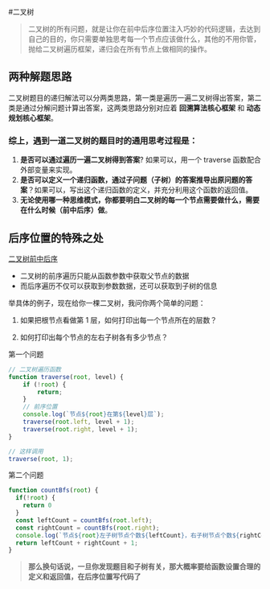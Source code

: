 #二叉树

> 二叉树的所有问题，就是让你在前中后序位置注入巧妙的代码逻辑，去达到自己的目的，你只需要单独思考每一个节点应该做什么，其他的不用你管，抛给二叉树遍历框架，递归会在所有节点上做相同的操作。

## 两种解题思路

二叉树题目的递归解法可以分两类思路，第一类是遍历一遍二叉树得出答案，第二类是通过分解问题计算出答案，这两类思路分别对应着 **回溯算法核心框架** 和 **动态规划核心框架**。

### 综上，遇到一道二叉树的题目时的通用思考过程是：

1. **是否可以通过遍历一遍二叉树得到答案**? 如果可以，用一个 traverse 函数配合外部变量来实现。
2. **是否可以定义一个递归函数，通过子问题（子树）的答案推导出原问题的答案**？如果可以，写出这个递归函数的定义，并充分利用这个函数的返回值。
3. **无论使用哪一种思维模式，你都要明白二叉树的每一个节点需要做什么，需要在什么时候（前中后序）做**。

## 后序位置的特殊之处
[二叉树前中后序](../images/二叉树前中后序.jpeg)

- 二叉树的前序遍历只能从函数参数中获取父节点的数据
- 而后序遍历不仅可以获取到参数数据，还可以获取到子树的信息

举具体的例子，现在给你一棵二叉树，我问你两个简单的问题：

1. 如果把根节点看做第 1 层，如何打印出每一个节点所在的层数？

2. 如何打印出每个节点的左右子树各有多少节点？

第一个问题
```javascript
// 二叉树遍历函数
function traverse(root, level) {
    if (!root) {
        return;
    }
    // 前序位置
    console.log(`节点${root}在第${level}层`);
    traverse(root.left, level + 1);
    traverse(root.right, level + 1);
}

// 这样调用
traverse(root, 1);
```
第二个问题
```javascript
function countBfs(root) {
  if(!root) {
    return 0
  }
  const leftCount = countBfs(root.left);
  const rightCount = countBfs(root.right);
  console.log(`节点${root}左子树节点个数${leftCount}，右子树节点个数${rightCount}`);
  return leftCount + rightCount + 1;
}
```

> **那么换句话说，一旦你发现题目和子树有关，那大概率要给函数设置合理的定义和返回值，在后序位置写代码了**
